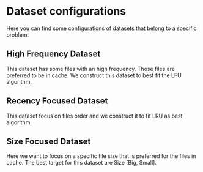 # Dataset configurations

Here you can find some configurations of datasets that belong
to a specific problem.

## High Frequency Dataset

This dataset has some files with an high frequency. Those files are preferred
to be in cache. We construct this dataset to best fit the LFU algorithm.

## Recency Focused Dataset

This dataset focus on files order and we construct it to fit LRU as best algorithm.

## Size Focused Dataset

Here we want to focus on a specific file size that is preferred for the files in cache.
The best target for this dataset are Size [Big, Small].

